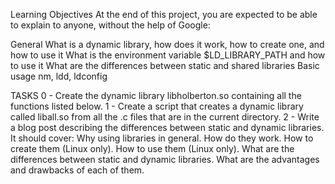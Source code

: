 Learning Objectives
At the end of this project, you are expected to be able to explain to anyone,
without the help of Google:

General
What is a dynamic library, how does it work, how to create one, and how to
use it
What is the environment variable $LD_LIBRARY_PATH and how to use it
What are the differences between static and shared libraries
Basic usage nm, ldd, ldconfig

TASKS
0 - Create the dynamic library libholberton.so containing all the functions
listed below.
1 - Create a script that creates a dynamic library called liball.so from all
the .c files that are in the current directory.
2 - Write a blog post describing the differences between static and dynamic
libraries. It should cover:
	   Why using libraries in general.
	   How do they work.
	   How to create them (Linux only).
	   How to use them (Linux only).
	   What are the differences between static and dynamic libraries.
	   What are the advantages and drawbacks of each of them.